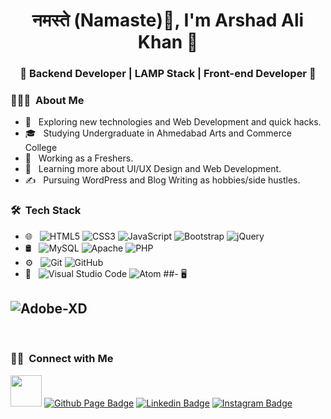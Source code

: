 <h1 align="center"><b> नमस्ते (Namaste)🙏</b>, I'm Arshad Ali Khan 👋 </h1>
<h3 align="center">🚀 Backend Developer | LAMP Stack | Front-end Developer  🚀</h3>
<div>

<h3> 👨🏻‍💻 &nbsp;About Me </h3>

- 🤔 &nbsp; Exploring new technologies and Web Development and quick hacks.
- 🎓 &nbsp; Studying Undergraduate in Ahmedabad Arts and Commerce College
- 💼 &nbsp; Working as a Freshers.
- 🌱 &nbsp; Learning more about UI/UX Design and Web Development.
- ✍️ &nbsp; Pursuing WordPress and Blog Writing as hobbies/side hustles.

<h3> 🛠 &nbsp;Tech Stack</h3>

- 🌐 &nbsp;
  ![HTML5](https://img.shields.io/badge/-HTML5-E34F26?style=flat-square&logo=html5&logoColor=white)
  ![CSS3](https://img.shields.io/badge/-CSS3-1572B6?style=flat-square&logo=css3)
  ![JavaScript](https://img.shields.io/badge/-JavaScript-black?style=flat-square&logo=javascript)
  ![Bootstrap](https://img.shields.io/badge/-Bootstrap-563D7C?style=flat-square&logo=bootstrap)
  ![jQuery](https://img.shields.io/badge/-jQuery-0769AD?style=flat-square&logo=jQuery&logoColor=white)
- 🛢 &nbsp;
  ![MySQL](https://img.shields.io/badge/-MySQL-333333?style=flat&logo=mysql)
  ![Apache](https://img.shields.io/badge/-Apache-333333?style=flat&logo=apache)
  ![PHP](https://img.shields.io/badge/-PHP-333333?style=flat&logo=php)
- ⚙️ &nbsp;
  ![Git](https://img.shields.io/badge/-Git-F05032?style=flat-square&logo=git&logoColor=white)
  ![GitHub](https://img.shields.io/badge/-GitHub-181717?style=flat-square&logo=github)
- 🔧 &nbsp;
  ![Visual Studio Code](https://img.shields.io/badge/-VSCode-007ACC?style=flat-square&logo=visual-studio-code&logoColor=white)
  ![Atom](https://img.shields.io/badge/-Atom-333333?style=flat&logo=atom)
##- 🖥 &nbsp;
## ![Adobe-XD](https://img.shields.io/badge/-XD-333333?style=flat&logo=adobe-XD)
  
  <br/>

<h3> 🤝🏻 &nbsp;Connect with Me </h3>

<img src="https://media.giphy.com/media/VgCDAzcKvsR6OM0uWg/giphy.gif" width="50"> [![Github Page Badge](https://img.shields.io/badge/-Github_Page-000?style=flat-square&logo=Github&logoColor=white&link=https://github.com/ARSHADKHAN615)](https://github.com/ARSHADKHAN615)
[![Linkedin Badge](https://img.shields.io/badge/-LinkedIn-blue?style=flat-square&logo=Linkedin&logoColor=white&link=https://www.linkedin.com/in/arshad-ali-380563200/)](https://www.linkedin.com/in/arshad-ali-380563200/)
[![Instagram Badge](https://img.shields.io/badge/-Instagram-c039a6?style=flat-square&labelColor=c039a6&logo=instagram&logoColor=white&link=https://www.instagram.com/ak_615_aa/)](https://www.instagram.com/ak_615_aa/)
